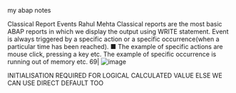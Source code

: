 my abap notes

<script src="https://gist.github.com/bhuvabhavik/e83492d4a244c186cd1ff63a78d44fee.js"></script>
<script src="https://gist.github.com/bhuvabhavik/e83492d4a244c186cd1ff63a78d44fee.js"></script>


Classical Report Events
Rahul Mehta
Classical reports are the most basic ABAP reports in which we display the output using
WRITE statement.
Event is always triggered by a specific action or a specific occurrence(when a particular
time has been reached).
■ The example of specific actions are mouse click, pressing a key etc. The example of
specific occurrence is running out of memory etc.
69|
![image](https://github.com/bhuvabhavik/ABAP/assets/49744703/aab54ee5-653e-4f9c-826b-615797a0c178)

INITIALISATION REQUIRED FOR LOGICAL CALCULATED VALUE ELSE WE CAN USE DIRECT DEFAULT TOO
